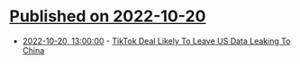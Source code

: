 # [Published on 2022-10-20](index.md)

* [2022-10-20, 13:00:00](https://yro.slashdot.org/story/22/10/19/2342256/tiktok-deal-likely-to-leave-us-data-leaking-to-china?utm_source=rss1.0mainlinkanon&utm_medium=feed) - [TikTok Deal Likely To Leave US Data Leaking To China](https://yro.slashdot.org/story/22/10/19/2342256/tiktok-deal-likely-to-leave-us-data-leaking-to-china?utm_source=rss1.0mainlinkanon&utm_medium=feed)
